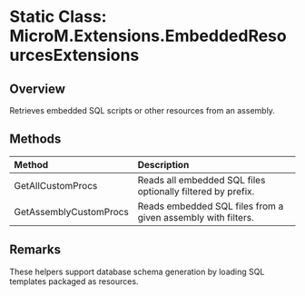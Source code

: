 # Static Class: MicroM.Extensions.EmbeddedResourcesExtensions

## Overview
Retrieves embedded SQL scripts or other resources from an assembly.

## Methods
| Method | Description |
|:--|:--|
| GetAllCustomProcs<T> | Reads all embedded SQL files optionally filtered by prefix. |
| GetAssemblyCustomProcs | Reads embedded SQL files from a given assembly with filters. |

## Remarks
These helpers support database schema generation by loading SQL templates packaged as resources.
